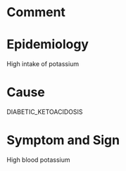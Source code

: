 # Comment

# Epidemiology

High intake of potassium

# Cause

DIABETIC_KETOACIDOSIS

# Symptom and Sign

High blood potassium

